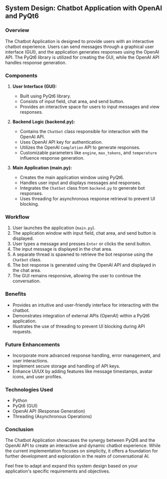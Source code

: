 ## System Design: Chatbot Application with OpenAI and PyQt6

### Overview

The Chatbot Application is designed to provide users with an interactive chatbot experience. Users can send messages through a graphical user interface (GUI), and the application generates responses using the OpenAI API. The PyQt6 library is utilized for creating the GUI, while the OpenAI API handles response generation.

### Components

1. **User Interface (GUI):**
   - Built using PyQt6 library.
   - Consists of input field, chat area, and send button.
   - Provides an interactive space for users to input messages and view responses.

2. **Backend Logic (backend.py):**
   - Contains the `Chatbot` class responsible for interaction with the OpenAI API.
   - Uses OpenAI API key for authentication.
   - Utilizes the OpenAI `Completion` API to generate responses.
   - Customizable parameters like `engine`, `max_tokens`, and `temperature` influence response generation.

3. **Main Application (main.py):**
   - Creates the main application window using PyQt6.
   - Handles user input and displays messages and responses.
   - Integrates the `Chatbot` class from `backend.py` to generate bot responses.
   - Uses threading for asynchronous response retrieval to prevent UI blocking.

### Workflow

1. User launches the application (`main.py`).
2. The application window with input field, chat area, and send button is displayed.
3. User types a message and presses `Enter` or clicks the send button.
4. The input message is displayed in the chat area.
5. A separate thread is spawned to retrieve the bot response using the `Chatbot` class.
6. The bot response is generated using the OpenAI API and displayed in the chat area.
7. The GUI remains responsive, allowing the user to continue the conversation.

### Benefits

- Provides an intuitive and user-friendly interface for interacting with the chatbot.
- Demonstrates integration of external APIs (OpenAI) within a PyQt6 application.
- Illustrates the use of threading to prevent UI blocking during API requests.

### Future Enhancements

- Incorporate more advanced response handling, error management, and user interactions.
- Implement secure storage and handling of API keys.
- Enhance UI/UX by adding features like message timestamps, avatar icons, and user profiles.

### Technologies Used

- Python
- PyQt6 (GUI)
- OpenAI API (Response Generation)
- Threading (Asynchronous Operations)

### Conclusion

The Chatbot Application showcases the synergy between PyQt6 and the OpenAI API to create an interactive and dynamic chatbot experience. While the current implementation focuses on simplicity, it offers a foundation for further development and exploration in the realm of conversational AI.

Feel free to adapt and expand this system design based on your application's specific requirements and objectives.
